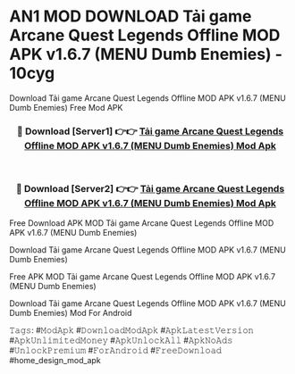# AN1 MOD DOWNLOAD Tải game Arcane Quest Legends Offline MOD APK v1.6.7 (MENU Dumb Enemies) - 10cyg
Download Tải game Arcane Quest Legends Offline MOD APK v1.6.7 (MENU Dumb Enemies) Free Mod APK

<div align="center">
<h3>🔴 Download [Server1] 👉👉 <a href="https://apk-comot.site?title=Tải_game_Arcane_Quest_Legends_Offline_MOD_APK_v1.6.7_(MENU_Dumb_Enemies)">Tải game Arcane Quest Legends Offline MOD APK v1.6.7 (MENU Dumb Enemies) Mod Apk</a></h3><br>

<h3>🔴 Download [Server2] 👉👉 <a href="https://apk-comot.site?title=Tải_game_Arcane_Quest_Legends_Offline_MOD_APK_v1.6.7_(MENU_Dumb_Enemies)">Tải game Arcane Quest Legends Offline MOD APK v1.6.7 (MENU Dumb Enemies) Mod Apk</a></h3>
</div>


Free Download APK MOD Tải game Arcane Quest Legends Offline MOD APK v1.6.7 (MENU Dumb Enemies)

Download Tải game Arcane Quest Legends Offline MOD APK v1.6.7 (MENU Dumb Enemies) 

Free APK MOD Tải game Arcane Quest Legends Offline MOD APK v1.6.7 (MENU Dumb Enemies) 

Download Tải game Arcane Quest Legends Offline MOD APK v1.6.7 (MENU Dumb Enemies) Mod For Android

𝚃𝚊𝚐𝚜: #𝙼𝚘𝚍𝙰𝚙𝚔 #𝙳𝚘𝚠𝚗𝚕𝚘𝚊𝚍𝙼𝚘𝚍𝙰𝚙𝚔 #𝙰𝚙𝚔𝙻𝚊𝚝𝚎𝚜𝚝𝚅𝚎𝚛𝚜𝚒𝚘𝚗 #𝙰𝚙𝚔𝚄𝚗𝚕𝚒𝚖𝚒𝚝𝚎𝚍𝙼𝚘𝚗𝚎𝚢 #𝙰𝚙𝚔𝚄𝚗𝚕𝚘𝚌𝚔𝙰𝚕𝚕 #𝙰𝚙𝚔𝙽𝚘𝙰𝚍𝚜 #𝚄𝚗𝚕𝚘𝚌𝚔𝙿𝚛𝚎𝚖𝚒𝚞𝚖 #𝙵𝚘𝚛𝙰𝚗𝚍𝚛𝚘𝚒𝚍 #𝙵𝚛𝚎𝚎𝙳𝚘𝚠𝚗𝚕𝚘𝚊𝚍 #home_design_mod_apk